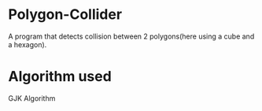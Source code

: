 # Polygon-Collider

A program that detects collision between 2 polygons(here using a cube and a hexagon).

# Algorithm used

GJK Algorithm
